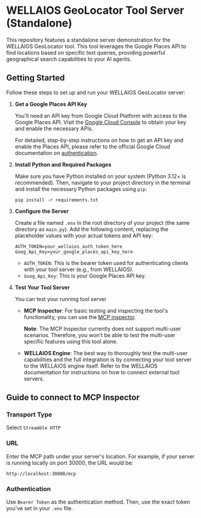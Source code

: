 # WELLAIOS GeoLocator Tool Server (Standalone)

This repository features a standalone server demonstration for the WELLAIOS GeoLocator tool.
This tool leverages the Google Places API to find locations based on specific text queries, providing powerful geographical search capabilities to your AI agents.

## Getting Started

Follow these steps to set up and run your WELLAIOS GeoLocator server:

1. **Get a Google Places API Key**

   You'll need an API key from Google Cloud Platform with access to the Google Places API. Visit the [Google Cloud Console](https://console.cloud.google.com/) to obtain your key and enable the necessary APIs.

   For detailed, step-by-step instructions on how to get an API key and enable the Places API, please refer to the official Google Cloud documentation on [authentication](https://developers.google.com/maps/documentation/places/web-service/get-api-key).

2. **Install Python and Required Packages**

   Make sure you have Python installed on your system (Python 3.12+ is recommended).
   Then, navigate to your project directory in the terminal and install the necessary Python packages using `pip`:

   ```
   pip install -r requirements.txt
   ```

3. **Configure the Server**

   Create a file named `.env` in the root directory of your project (the same directory as `main.py`). Add the following content, replacing the placeholder values with your actual tokens and API key:

   ```
   AUTH_TOKEN=your_wellaios_auth_token_here
   Goog_Api_Key=your_google_places_api_key_here
   ```

   - `AUTH_TOKEN`: This is the bearer token used for authenticating clients with your tool server (e.g., from WELLAIOS).
   - `Goog_Api_Key`: This is your Google Places API key.

4. **Test Your Tool Server**

   You can test your running tool server

   - **MCP Inspector**:
     For basic testing and inspecting the tool's functionality, you can use the [MCP inspector](https://github.com/modelcontextprotocol/inspector).

     **Note**: The MCP Inspector currently does not support multi-user scenarios. Therefore, you won't be able to test the multi-user specific features using this tool alone.

   - **WELLAIOS Engine**:
     The best way to thoroughly test the multi-user capabilities and the full integration is by connecting your tool server to the WELLAIOS engine itself.
     Refer to the WELLAIOS documentation for instructions on how to connect external tool servers.

## Guide to connect to MCP Inspector

### Transport Type

Select `Streamble HTTP`

### URL

Enter the MCP path under your server's location.
For example, if your server is running locally on port 30000, the URL would be:

`http://localhost:30000/mcp`

### Authentication

Use `Bearer Token` as the authentication method.
Then, use the exact token you've set in your `.env` file.
